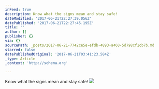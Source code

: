 ```yaml
---
inFeed: true
description: Know what the signs mean and stay safe!
dateModified: '2017-06-21T22:27:39.056Z'
datePublished: '2017-06-21T22:27:45.195Z'
title: ''
author: []
publisher: {}
via: {}
sourcePath: _posts/2017-06-21-7742ce5e-efdb-4893-a460-5d798cf1cb7b.md
starred: false
datePublishedOriginal: '2017-06-21T03:41:23.584Z'
_type: Article
_context: 'http://schema.org'

---
```

Know what the signs mean and stay safe!
![](https://the-grid-user-content.s3-us-west-2.amazonaws.com/0f0c2c77-4330-4083-bf1c-b4744e3d7756.jpg)